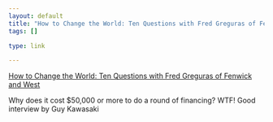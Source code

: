 ```yaml
--- 
layout: default
title: "How to Change the World: Ten Questions with Fred Greguras of Fenwick and West"
tags: []

type: link

---
```

<a href="http://blog.guykawasaki.com/2007/10/ten-questions-1.html">How to Change the World: Ten Questions with Fred Greguras of Fenwick and West</a>

Why does it cost $50,000 or more to do a round of financing? WTF! Good interview by Guy Kawasaki
